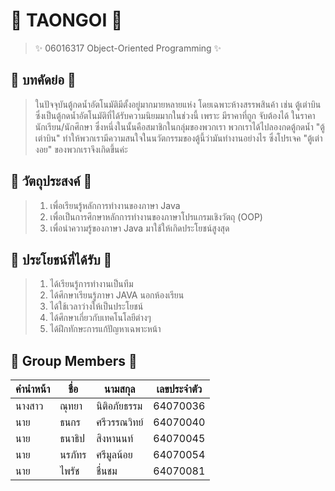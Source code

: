 # 🐢 TAONGOI 🐢 
> ✨ 06016317 Object-Oriented Programming ✨
## 📍 บทคัดย่อ 📍
> ในปัจจุบันตู้กดน้ำอัตโนมัติมีตั้งอยู่มากมายหลายแห่ง โดยเฉพาะห้างสรรพสินค้า เช่น ตู้เต่าบิน ซึ่งเป็นตู้กดน้ำอัตโนมัติที่ได้รับความนิยมมากในช่วงนี้ เพราะ มีราคาที่ถูก 
จับต้องได้ ในราคานักเรียน/นักศึกษา ซึ่งหนึ่งในนั้นคือสมาชิกในกลุ่มของพวกเรา พวกเราได้ไปลองกดตู้กดน้ำ "ตู้เต่าบิน" ทำให้พวกเรามีความสนใจในนวัตกรรมของตู้นี้ว่ามันทำงานอย่างไร ซึ่งโปรเจค "ตู้เต่างอย" ของพวกเราจึงเกิดขึ้นค่ะ
## 📍 วัตถุประสงค์ 📍
> 1. เพื่อเรียนรู้หลักการทำงานของภาษา Java 
> 2. เพื่อเป็นการศึกษาหลักการทำงานของภาษาโปรแกรมเชิงวัตถุ (OOP)
> 3. เพื่อนำความรู้ของภาษา Java มาใช้ให้เกิดประโยชน์สูงสุด
## 📍 ประโยชน์ที่ได้รับ 📍
> 1. ได้เรียนรู้การทำงานเป็นทีม
> 2. ได้ศึกษาเรียนรู้ภาษา JAVA นอกห้องเรียน
> 3. ได้ใช้เวลาว่างให้เป็นประโยชน์
> 4. ได้ศึกษาเกี่ยวกับเทคโนโลยีต่างๆ
> 5. ได้ฝึกทักษะการแก้ปัญหาเฉพาะหน้า
## 👾 Group Members 👾
คำนำหน้า|ชื่อ | นามสกุล | เลขประจำตัว 
|-----|-----|-----|-----|
นางสาว|ณุทยา|นิติอภัยธรรม|64070036
นาย|ธนกร|ศรีวรรณวิทย์|64070040
นาย|ธนาธิป|สิงหานนท์|64070045
นาย|นรภัทร|ศรีมูลน้อย|64070054
นาย|ไพรัช|ชื่นชม|64070081
